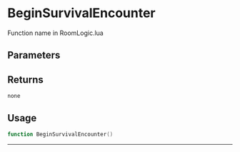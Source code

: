 # BeginSurvivalEncounter
Function name in RoomLogic.lua
## Parameters

## Returns
`none`
## Usage
```lua
function BeginSurvivalEncounter()
```
---
